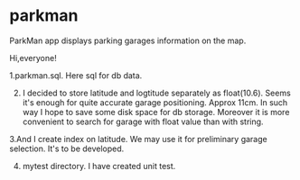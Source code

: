 # parkman
ParkMan app displays parking garages information on the map.

Hi,everyone!

1.parkman.sql.
Here sql for db data. 

2. I decided to store latitude and logtitude separately as float(10.6).
Seems it's enough for quite accurate garage positioning. Approx 11cm.
In such way I hope to save some disk space for db storage.
Moreover it is more convenient to search for garage with float value than with string.

3.And I create index on latitude. We may use it for preliminary garage selection.
It's to be developed.

4. mytest directory.
I have created unit test. 
